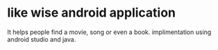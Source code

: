 # like wise android application

It helps people find a movie, song or even a book.
implimentation using android studio and java.